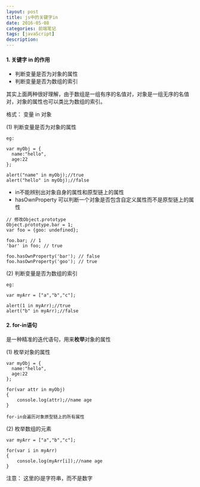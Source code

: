 ```yaml
---
layout: post
title: js中的关键字in
date: 2016-05-08
categories: 前端笔记
tags: [javaScript]
description: 
---
```


#### 1. 关键字 in 的作用

- 判断变量是否为对象的属性
- 判断变量是否为数组的索引

其实上面两种很好理解，由于数组是一组有序的名值对，对象是一组无序的名值对，对象的属性也可以类比为数组的索引。

格式： 变量 in 对象

(1) 判断变量是否为对象的属性

    eg:
    
    var myObj = {
      name:"hello",
      age:22
    };
    
    alert("name" in myObj);//true
    alert("hello" in myObj);//false
    
- in不能辨别出对象自身的属性和原型链上的属性
- hasOwnProperty 可以判断一个对象是否包含自定义属性而不是原型链上的属性

```
// 修改Object.prototype
Object.prototype.bar = 1; 
var foo = {goo: undefined};

foo.bar; // 1
'bar' in foo; // true

foo.hasOwnProperty('bar'); // false
foo.hasOwnProperty('goo'); // true
```

(2) 判断变量是否为数组的索引

    eg:
    
    var myArr = ["a","b","c"];
    
    alert(1 in myArr);//true
    alert("b" in myArr);//false

#### 2. for-in语句

是一种精准的迭代语句，用来**枚举**对象的属性

(1) 枚举对象的属性

	var myObj = {
      name:"hello",
      age:22
    };

	for(var attr in myObj)
	{
		console.log(attr);//name age
	}
	
	for-in会遍历对象原型链上的所有属性

(2) 枚举数组的元素

	var myArr = ["a","b","c"];

	for(var i in myArr)
	{
		console.log(myArr[i]);//name age
	}

注意： 这里的i是字符串，而不是数字
    


